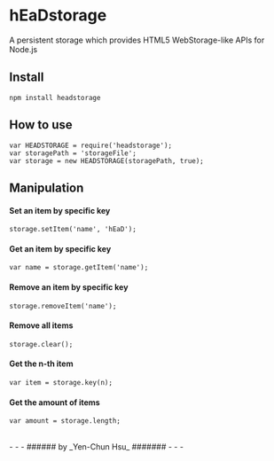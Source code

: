 hEaDstorage
======

A persistent storage which provides HTML5 WebStorage-like APIs for Node.js

Install
-------
    npm install headstorage

How to use
----------
    var HEADSTORAGE = require('headstorage');
    var storagePath = 'storageFile';
    var storage = new HEADSTORAGE(storagePath, true);

Manipulation
------------
#### Set an item by specific key ####
    storage.setItem('name', 'hEaD');

#### Get an item by specific key ####
    var name = storage.getItem('name');

#### Remove an item by specific key ####
    storage.removeItem('name');

#### Remove all items ####
    storage.clear();

#### Get the n-th item ####
    var item = storage.key(n);

#### Get the amount of items ####
    var amount = storage.length;

<br />
- - -
###### by _Yen-Chun Hsu_ #######
- - -